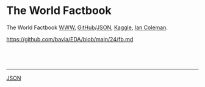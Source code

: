 # The World Factbook

The World Factbook [WWW](https://www.cia.gov/the-world-factbook/), [GitHub](https://github.com/factbook)/[JSON](https://github.com/factbook/factbook.json), [Kaggle](https://www.kaggle.com/datasets/lucafrance/the-world-factbook-by-cia), [Ian Coleman](https://iancoleman.io/exploring-the-cia-world-factbook/).

https://github.com/bavla/EDA/blob/main/24/fb.md

    
```

```
    
```

```
    
```

```
    
```

```

<hr>

[JSON](./README.md)
